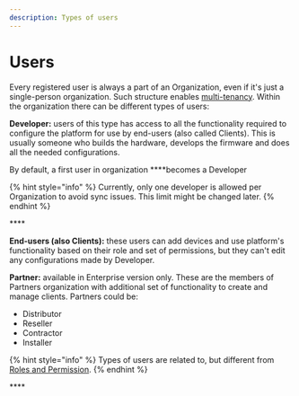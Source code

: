 ```yaml
---
description: Types of users
---
```


# Users

Every registered user is always a part of an Organization, even if it's just a single-person organization. Such structure enables [multi-tenancy](multi-tenant-tree-structure.md).  Within the organization there can be different types of users:

**Developer:** users of this type has access to all the functionality required to configure the platform for use by end-users \(also called Clients\). This is usually someone who builds the hardware, develops the firmware and does all the needed configurations. 

By default, a first user in organization ****becomes a Developer

{% hint style="info" %}
Currently, only one developer is allowed per Organization to avoid sync issues. This limit might be changed later.
{% endhint %}

\*\*\*\*

**End-users \(also Clients\):** these users can add devices and use platform's functionality based on their role and set of permissions, but they can't edit any configurations made by Developer.



**Partner:** available in Enterprise version only. These are the members of Partners organization with additional set of functionality to create and manage clients. Partners could be: 

* Distributor 
* Reseller 
* Contractor 
* Installer

{% hint style="info" %}
Types of users are related to, but different from [Roles and Permission](../web-dashboard/for-developers/settings/access.md). 
{% endhint %}



\*\*\*\*

